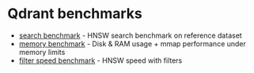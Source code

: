 
# Qdrant benchmarks

* [search benchmark](./search_benchmark) - HNSW search benchmark on reference dataset
* [memory benchmark](./memory_benchmark) - Disk & RAM usage + mmap performance under memory limits
* [filter speed benchmark](./filter_speed_benchmark) - HNSW speed with filters

